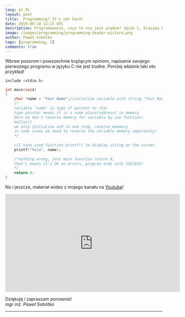 ```yaml
---
lang: pl_PL
layout: post
title:  Programming? It's not hard!
date: 2019-09-10 12:15 UTC 
description: Programowanie, czyż to nie jest piękne? Język C, klasyka bez którego nawet elektronik nie może sie obejść ...
image: /images/programming/programming-header-picture.png
author: Paweł Sobótka
tags: [programming, C]
comments: true
---
```


Wbrew pozorom i powszechnie krążącym opiniom, napisanie swojego pierwszego programu w języku C nie jest trudne. Poniżej właśnie taki oto przykład!

```c
include <stdio.h>

int main(void)
{
	char *name = "Your Name";//initalize variable with string "Your Name"
	/*
	variable 'name' is type of pointer to char
	type pointer means it is a some place(address) in memory
	here we don't reserve memory for variable by use function:
	malloc()
	we only initialize and in one step, reserve memmory
	in some cases we need to reserve the variable memory separately!
 	*/
	
	//I have used function printf() to display string on the screen
	printf("%s\n", name);
	
	/*nothing wrong, just main function return 0, 
	that's means it's OK no errors, program ends with SUCCESS!
	*/
	return 0;
}
```
No i jeszcze, materiał wideo z mojego kanału na [Youtube](https://www.youtube.com/channel/UCjkuFdVfKy3tO7i8bCALEBA "YouTube Channel")!

<iframe width="560" height="315" src="https://www.youtube.com/embed/GAOe43iT-RA" frameborder="0" allow="accelerometer; autoplay; encrypted-media; gyroscope; picture-in-picture" allowfullscreen></iframe>

Dziękuję i zapraszam ponownie!  
_mgr inż. Paweł Sobótka_
- - - 
